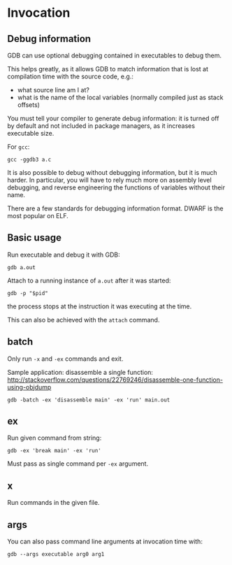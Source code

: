 # Invocation

## Debug information

GDB can use optional debugging contained in executables to debug them.

This helps greatly, as it allows GDB to match information that is lost at compilation time with the source code, e.g.:

- what source line am I at?
- what is the name of the local variables (normally compiled just as stack offsets)

You must tell your compiler to generate debug information: it is turned off by default and not included in package managers, as it increases executable size.

For `gcc`:

    gcc -ggdb3 a.c

It is also possible to debug without debugging information, but it is much harder. In particular, you will have to rely much more on assembly level debugging, and reverse engineering the functions of variables without their name.

There are a few standards for debugging information format. DWARF is the most popular on ELF.

## Basic usage

Run executable and debug it with GDB:

    gdb a.out

Attach to a running instance of `a.out` after it was started:

    gdb -p "$pid"

the process stops at the instruction it was executing at the time.

This can also be achieved with the `attach` command.

## batch

Only run `-x` and `-ex` commands and exit.

Sample application: disassemble a single function: <http://stackoverflow.com/questions/22769246/disassemble-one-function-using-objdump>

    gdb -batch -ex 'disassemble main' -ex 'run' main.out

## ex

Run given command from string:

    gdb -ex 'break main' -ex 'run'

Must pass as single command per `-ex` argument.

## x

Run commands in the given file.

## args

You can also pass command line arguments at invocation time with:

    gdb --args executable arg0 arg1
